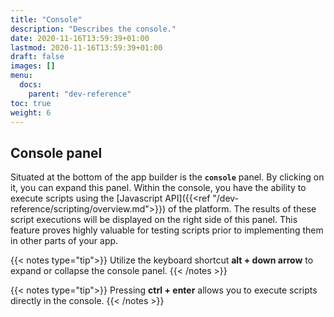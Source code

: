 ```yaml
---
title: "Console"
description: "Describes the console."
date: 2020-11-16T13:59:39+01:00
lastmod: 2020-11-16T13:59:39+01:00
draft: false
images: []
menu:
  docs:
    parent: "dev-reference"
toc: true
weight: 6
---
```


## **Console panel**

Situated at the bottom of the app builder is the **`console`** panel. By clicking on it, you can expand this panel. Within the console, you have the ability to execute scripts using the [Javascript API]({{<ref "/dev-reference/scripting/overview.md">}}) of the platform. The results of these script executions will be displayed on the right side of this panel. This feature proves highly valuable for testing scripts prior to implementing them in other parts of your app.

{{< notes type="tip">}}
Utilize the keyboard shortcut **alt + down arrow** to expand or collapse the console panel.
{{< /notes >}}

{{< notes type="tip">}}
Pressing <b>ctrl + enter</b> allows you to execute scripts directly in the console.
{{< /notes >}}

